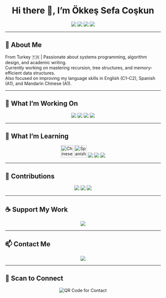 <h1 align="center">Hi there 👋, I’m Ökkeş Sefa Coşkun</h1>

<p align="center">
  <a href="https://youtube.com"><img src="https://img.shields.io/badge/Youtube-red?style=for-the-badge&logo=youtube&logoColor=white"/></a>
  <a href="https://medium.com"><img src="https://img.shields.io/badge/Medium-black?style=for-the-badge&logo=medium&logoColor=white"/></a>
  <a href="https://twitter.com"><img src="https://img.shields.io/badge/Twitter-1DA1F2?style=for-the-badge&logo=twitter&logoColor=white"/></a>
  <a href="https://spotify.com"><img src="https://img.shields.io/badge/Spotify-1DB954?style=for-the-badge&logo=spotify&logoColor=white"/></a>
</p>

---

## 📘 About Me

From Turkey 🇹🇷 | Passionate about systems programming, algorithm design, and academic writing.  
Currently working on mastering recursion, tree structures, and memory-efficient data structures.  
Also focused on improving my language skills in English (C1–C2), Spanish (A1), and Mandarin Chinese (A1).

---

## 🚧 What I’m Working On

<p align="center">
  <img src="https://img.shields.io/badge/Binary%20Search%20Tree-Validation-blue?style=for-the-badge&logo=c%2B%2B&logoColor=white"/>
  <img src="https://img.shields.io/badge/Data%20Structures-Hash%20Tables-orange?style=for-the-badge"/>
  <img src="https://img.shields.io/badge/Algorithms-Dijkstra-green?style=for-the-badge"/>
  <img src="https://img.shields.io/badge/Sorting-QuickSort-purple?style=for-the-badge"/>
</p>

---

## 🌱 What I’m Learning

<p align="center">
  <img src="https://flagcdn.com/w40/cn.png" width="40" title="Chinese 🇨🇳"/>
  <img src="https://flagcdn.com/w40/es.png" width="40" title="Spanish 🇪🇸"/>
  <img src="https://img.shields.io/badge/C++-00599C?style=for-the-badge&logo=c%2B%2B&logoColor=white"/>
  <img src="https://img.shields.io/badge/Java-ED8B00?style=for-the-badge&logo=java&logoColor=white"/>
  <img src="https://img.shields.io/badge/Python-3776AB?style=for-the-badge&logo=python&logoColor=white"/>
</p>

---

## 🧠 Contributions

<p align="center">
  <img src="https://img.shields.io/badge/Algorithm%20Projects-in%20C++-green?style=for-the-badge"/>
  <img src="https://img.shields.io/badge/Data%20Structures-blue?style=for-the-badge"/>
  <img src="https://img.shields.io/badge/Recursion%20Tasks-✔️-purple?style=for-the-badge"/>
</p>

---

## ☕ Support My Work

<p align="center">
  <img src="https://img.shields.io/badge/Donate-Buy%20Me%20a%20Coffee-orange?style=for-the-badge&logo=buy-me-a-coffee&logoColor=white"/>
</p>

---

## 📫 Contact Me

<p align="center">
  <a href="mailto:oksekesfackn53@gmail.com"><img src="https://img.shields.io/badge/Gmail-D14836?style=for-the-badge&logo=gmail&logoColor=white"/></a>
</p>

---

## 🔗 Scan to Connect

<p align="center">
  <img src="https://api.qrserver.com/v1/create-qr-code/?size=140x140&data=mailto:oksekesfackn53@gmail.com" alt="QR Code for Contact">
</p>
